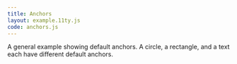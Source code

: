 ```yaml
---
title: Anchors
layout: example.11ty.js
code: anchors.js
---
```


A general example showing default anchors. A circle, a rectangle, and a text each have
different default anchors.
